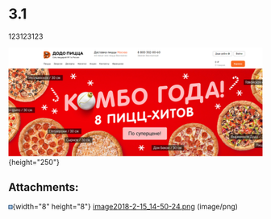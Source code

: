 # 3.1

123123123

  

![](attachments/235831455/235995142.png?height=250){height="250"}

## Attachments:

![](images/icons/bullet_blue.gif){width="8" height="8"}
[image2018-2-15\_14-50-24.png](attachments/235831455/235995142.png)
(image/png)  
